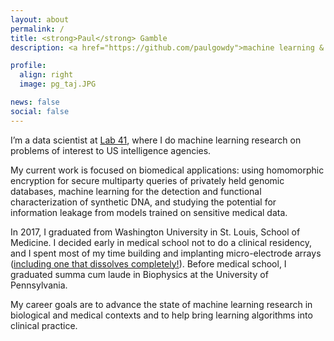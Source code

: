 ```yaml
---
layout: about
permalink: /
title: <strong>Paul</strong> Gamble
description: <a href="https://github.com/paulgowdy">machine learning & medicine</a>

profile:
  align: right
  image: pg_taj.JPG

news: false
social: false
---
```


I’m a data scientist at <a href="https://www.lab41.org/">Lab 41</a>, where I do machine learning research on problems of interest to US intelligence agencies.

My current work is focused on biomedical applications: using homomorphic encryption for secure multiparty queries of privately held genomic databases, machine learning for the detection and functional characterization of synthetic DNA, and studying the potential for information leakage from models trained on sensitive medical data. 

In 2017, I graduated from Washington University in St. Louis, School of Medicine. I decided early in medical school not to do a clinical residency, and I spent most of my time building and implanting micro-electrode arrays (<a href="https://www.ncbi.nlm.nih.gov/pubmed/26779949">including one that dissolves completely!</a>). Before medical school, I graduated summa cum laude in Biophysics at the University of Pennsylvania.

My career goals are to advance the state of machine learning research in biological and medical contexts and to help bring learning algorithms into clinical practice. 
